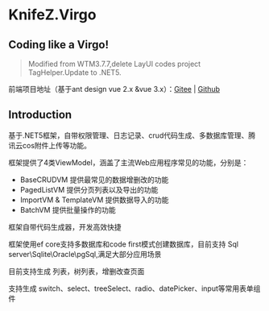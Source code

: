 # KnifeZ.Virgo

## Coding like a Virgo!

>Modified from WTM3.7.7,delete LayUI codes project TagHelper.Update to .NET5.

前端项目地址（基于ant design vue 2.x &vue 3.x）：[Gitee](https://gitee.com/KnifeZ/KnifeZ.Virgo) | [Github](https://github.com/KnifezZZ/Knifez.Virgo-Vue)

## Introduction

基于.NET5框架，自带权限管理、日志记录、crud代码生成、多数据库管理、腾讯云cos附件上传等功能。

框架提供了4类ViewModel，涵盖了主流Web应用程序常见的功能，分别是：
- BaseCRUDVM 提供最常见的数据增删改的功能
- PagedListVM 提供分页列表以及导出的功能
- ImportVM & TemplateVM 提供数据导入的功能
- BatchVM 提供批量操作的功能

框架自带代码生成器，开发高效快捷

框架使用ef core支持多数据库和code first模式创建数据库，目前支持 Sql server\Sqlite\Oracle\pgSql,满足大部分应用场景

目前支持生成 列表，树列表，增删改查页面

支持生成 switch、select、treeSelect、radio、datePicker、input等常用表单组件




